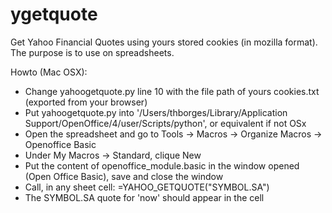 # ygetquote
Get Yahoo Financial Quotes using yours stored cookies (in mozilla format). The purpose is to use on spreadsheets.

Howto (Mac OSX):
 * Change yahoogetquote.py line 10 with the file path of yours cookies.txt (exported from your browser)
 * Put yahoogetquote.py into '/Users/thborges/Library/Application Support/OpenOffice/4/user/Scripts/python', or equivalent if not OSx
 * Open the spreadsheet and go to Tools -> Macros -> Organize Macros -> Openoffice Basic
 * Under My Macros -> Standard, clique New
 * Put the content of openoffice_module.basic in the window opened (Open Office Basic), save and close the window
 * Call, in any sheet cell: =YAHOO_GETQUOTE("SYMBOL.SA") 
 * The SYMBOL.SA quote for 'now' should appear in the cell
